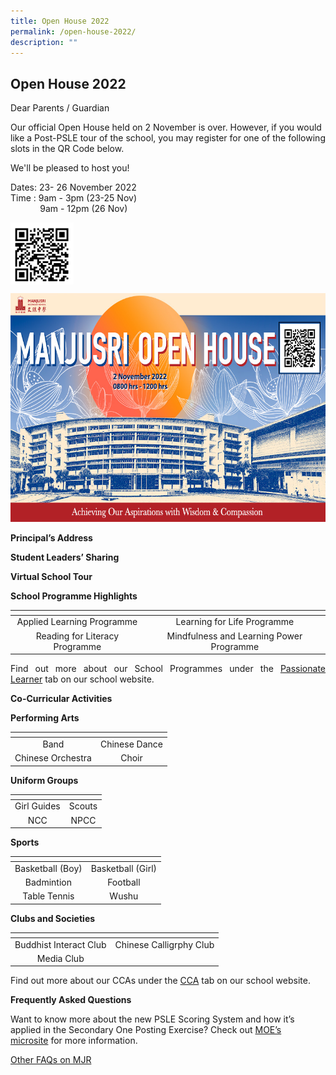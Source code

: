 ```yaml
---
title: Open House 2022
permalink: /open-house-2022/
description: ""
---
```

## **Open House 2022**


Dear Parents / Guardian

Our official Open House held on 2 November is over. However, if you would like a Post-PSLE tour of the&nbsp;school, you may register for one of the following slots in the QR Code below.

We'll be pleased to host you!

Dates: 23- 26 November 2022    
Time : 9am - 3pm (23-25 Nov)    
&nbsp;&nbsp; &nbsp;&nbsp;&nbsp; &nbsp;&nbsp; &nbsp;  9am - 12pm (26 Nov)
						 
<img src="/images/Open%20house%202022/psle.png" style="width:20%; float:left"><br clear="left">


![](/images/Open%20house%202022/MJR%20Open%20House%20MOTDfinal%201.jpg)

**Principal’s Address**



**Student Leaders’ Sharing**



**Virtual School Tour**




**School Programme Highlights**

<table>
<thead>
  <tr>
    <th></th>
    <th></th>
  </tr>
</thead>
<tbody>
  <tr>
    <td style="text-align: center;">Applied Learning Programme	<br> </td>
    <td style="text-align: center;">Learning for Life Programme <br> </td>
  </tr>
  <tr>
    <td style="text-align: center;">Reading for Literacy Programme<br>  	</td>
    <td style="text-align: center;">Mindfulness and Learning Power Programme  <br>  </td>
  </tr>
</tbody>
</table>



<p style="text-align: justify;">Find out more about our School Programmes under the&nbsp;<a href="/passionate-learners/mindfulness-and-learning-power">Passionate Learner</a>&nbsp;tab on our school website.</p>

**Co-Curricular Activities**

**Performing Arts**


 
 <table>
<thead>
  <tr>
    <th></th>
    <th></th>
  </tr>
</thead>
<tbody>
  <tr>
    <td style="text-align: center;">Band<br>  </td>
    <td style="text-align: center;">Chinese Dance <br>  </td>
  </tr>
  <tr>
    <td style="text-align: center;"> Chinese Orchestra <br> </td>
    <td style="text-align: center;">Choir <br>  </td>
  </tr>
</tbody>
</table>



**Uniform Groups**


 <table>
<thead>
  <tr>
    <th></th>
    <th></th>
  </tr>
</thead>
<tbody>
  <tr>
    <td style="text-align: center;"> Girl Guides	<br>  </td>
    <td style="text-align: center;"> Scouts<br>  </td>
  </tr>
  <tr>
    <td style="text-align: center;"> NCC <br> </td>
    <td style="text-align: center;">  NPCC <br>   </td>
  </tr>
</tbody>
</table>


**Sports**


 <table>
<thead>
  <tr>
    <th></th>
    <th></th>
  </tr>
</thead>
<tbody>
  <tr>
    <td style="text-align: center;"> Basketball (Boy)	<br>   </td>
    <td style="text-align: center;"> Basketball (Girl) <br>   </td>
  </tr>
  <tr>
    <td style="text-align: center;"> Badmintion <br>  </td>
    <td style="text-align: center;"> Football <br> </td>
  </tr>
	<tr>
    <td style="text-align: center;"> Table Tennis	<br>   </td>
    <td style="text-align: center;"> Wushu<br>  </td>
  </tr>
</tbody>
</table>



**Clubs and Societies**

 <table>
<thead>
  <tr>
    <th></th>
    <th></th>
  </tr>
</thead>
<tbody>
  <tr>
    <td style="text-align: center;"> Buddhist Interact Club	<br> </td>
    <td style="text-align: center;">Chinese Calligrphy Club <br>   </td>
  </tr>
  <tr>
    <td style="text-align: center;">  Media Club	<br>   </td>
    <td style="text-align: center;"></td>
  </tr>
</tbody>
</table>


Find out more about our CCAs under the&nbsp;<a href="/cca/clubs-and-societies/buddhist-interact-club/">CCA</a>&nbsp;tab on our school website.  
  
**Frequently Asked Questions**  
  
Want to know more about the new PSLE Scoring System and how it’s applied in the Secondary One Posting Exercise? Check out&nbsp;<a href="https://www.moe.gov.sg/microsites/psle-fsbb/index.html">MOE’s microsite</a>&nbsp;for more information.  
  
<a href="/files/E-Open%20House%20FAQs%20for%20Parents%20and%20Students.pdf">Other FAQs on MJR</a>